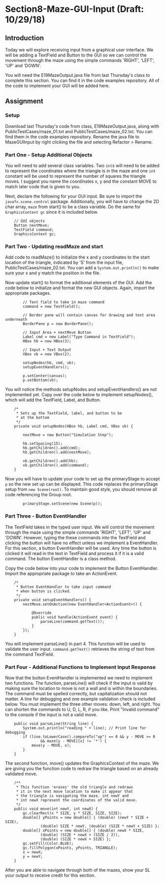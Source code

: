 # Section8-Maze-GUI-Input (Draft: 10/29/18)

## Introduction

Today we will explore receiving input from a graphical user 
interface. We will be adding a TextField and Button to the GUI 
so we can control the movement through the maze using the simple
 commands 'RIGHT', 'LEFT', 'UP' and 'DOWN'.

You will need the E19MazeOutput.java file from last Thursday's 
class to complete this section. You can find it in the code
 examples repository. All of the code to implement your GUI will
  be added here.

## Assignment

### Setup
Download last Thursday's code from class, E19MazeOutput.java,
along with PublicTestCases/maze_01.txt and PublicTestCases/maze_02.txt.
You can find them in the code examples repository. Rename the java file
to MazeGUIInput by right clicking the file and selecting
Refactor > Rename.

### Part One - Setup Additional Objects 
You will need to add several class variables. Two ```int```s will
need to be added to represent the coordinates where the triangle
is in the maze and one ```int``` constant will be used to 
represent the number of squares the triangle moves. I suggest 
you name the coordinates x, y and the constant MOVE to match 
later code that is given to you.

Next, declare the following for your GUI input. Be sure to import
the ```javafx.scene.control```
package. Additionally, you will have to change the 2D char array,
```maze``` from start() to be a class variable. Do the same for
```GraphicsContext gc``` since it is included below. 

```
    // GUI objects
    Button nextMove;
    TextField command;
    GraphicsContext gc;
```

### Part Two - Updating readMaze and start
Add code to readMaze() to initialize the x and y coordinates to 
the start location of the triangle, indicated by 'S' from the
input file, PublicTestCases/maze_02.txt. You can add a
```System.out.println()``` to make sure your x and y match the position in the file. 

Now update start() to format the additional elements of the GUI. 
Add the code below to initialize and format the new GUI objects.
Again, import the appropriate packages. 

```
        // Text field to take in maze command
        command = new TextField();

        // Border pane will contain canvas for drawing and text area underneath
        BorderPane p = new BorderPane();

        // Input Area + nextMove Button
        Label cmd = new Label("Type Command in TextField");
        HBox hb = new HBox(3);

        // Input + Text Output
        VBox vb = new VBox(2);

        setupNodes(hb, cmd, vb);
        setupEventHandlers();

        p.setCenter(canvas);
        p.setBottom(vb);
```

You will notice the methods setupNodes and setupEventHandlers()
are not implemented yet. Copy over the code below to implement
setupNodes(), which will add the TextField, Label, and Button.

```
    /*
     * Sets up the TextField, label, and button to be
     * at the bottom
     */
    private void setupNodes(HBox hb, Label cmd, VBox vb) {

        nextMove = new Button("Simulation Step");

        hb.setSpacing(15);
        hb.getChildren().add(cmd);
        hb.getChildren().add(nextMove);

        vb.getChildren().add(hb);
        vb.getChildren().add(command);
    }
```

Now you will have to update your code to set up the primaryStage 
to accept ```p``` so the new set up can be displayed. This code
replaces the primaryStage setup from
```new Scene(root)```. To maintain good style, you should 
remove all code referencing the Group root. 

```
        primaryStage.setScene(new Scene(p));

```

### Part Three - Button EventHandler
The TextField takes in the typed user input. We will 
control the movement through the maze using the simple commands 
'RIGHT', 'LEFT', 'UP' and 'DOWN'. However, typing the these 
commands into the TextField and clicking the button will have no
effect unless we implement a EventHandler. For this section, a 
button EventHandler will be used. Any time the button is clicked 
it will read in the text in TextField and process it if it is a 
valid command. The button EventHandler is a class method. 

Copy the code below into your code to implement the Button
EventHandler. Import the appropriate package to take an ActionEvent.

```
    /*
     * Button EventHandler to take input command
     * when button is clicked.
     */
    private void setupEventHandlers() {
        nextMove.setOnAction(new EventHandler<ActionEvent>() {

            @Override
            public void handle(ActionEvent event) {
                parseLine(command.getText());
            }
        });
    }
```

You will implement parseLine() in part 4. This function will be 
used to validate the user input. ```command.getText()``` retrieves the
string of text from the command TextField. 

### Part Four - Additional Functions to Implement Input Response 

Now that the button EventHandler is implemented we need to 
implement two functions. The function, parseLine() will check if
the input is valid by making sure the location to move is not a 
wall and is within the boundaries. The command must be spelled 
correctly, but capitalization should not matter. A line for 
debugging and one example validation check is included below.
You must implement the three other moves: down, left, and right.
You can shorten the commands to U, D, L, R, if you like.
Print "Invalid command" to the console if the input is not a 
valid move.

```
    public void parseLine(String line) {
        System.out.println("reading " + line); // Print line for debugging
        if (line.toLowerCase().compareTo("up") == 0 && y - MOVE >= 0
                && maze[y - MOVE][x] != '*') {
            move(y - MOVE, x);
        } 
    }
```

The second function, move() updates the GraphicsContext of the 
maze. We are giving you the function code to redraw the triangle
based on an already validated move. 

```
    /**
     * This function 'erases' the old triangle and redraws
     * it in the next move location to make it appear that
     * the triangle is navigating the maze. int newY and 
     * int newX represent the coordinates of the valid move. 
     */
    public void move(int newY, int newX) {
        gc.clearRect(x * SIZE, y * SIZE, SIZE, SIZE);
        double[] yPoints = new double[] { (double) (newY * SIZE + SIZE),
                (double) SIZE * newY, (double) (SIZE * newY + SIZE) };
        double[] xPoints = new double[] { (double) newX * SIZE,
                (double) (SIZE * newX + (SIZE / 2)),
                (double) (SIZE * newX + SIZE) };
        gc.setFill(Color.BLUE);
        gc.fillPolygon(xPoints, yPoints, TRIANGLE);
        x = newX;
        y = newY;
    }

```

After you are able to navigate through both of the mazes,
show your SL your output to receive credit for this section. 
